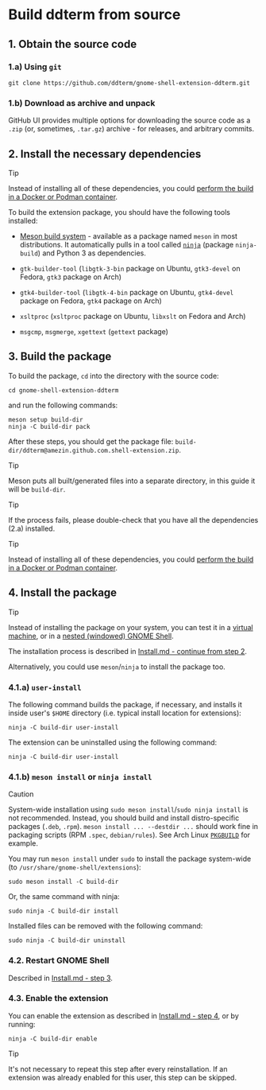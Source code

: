 <!--
SPDX-FileCopyrightText: 2022 Aleksandr Mezin <mezin.alexander@gmail.com>
SPDX-FileContributor: 2023 Ivan Peshekhonov

SPDX-License-Identifier: GPL-3.0-or-later
-->

# Build ddterm from source

## 1. Obtain the source code

### 1.a) Using `git`

    git clone https://github.com/ddterm/gnome-shell-extension-ddterm.git

### 1.b) Download as archive and unpack

GitHub UI provides multiple options for downloading the source code as a `.zip`
(or, sometimes, `.tar.gz`) archive - for releases, and arbitrary commits.

## 2. Install the necessary dependencies

> [!TIP]
> Instead of installing all of these dependencies, you could
> [perform the build in a Docker or Podman container].

[perform the build in a Docker or Podman container]: /docs/BuildInContainer.md

To build the extension package, you should have the following tools installed:

- [Meson build system] - available as a package named `meson` in most
distributions. It automatically pulls in a tool called [`ninja`]
(package `ninja-build`) and Python 3 as dependencies.

[Meson build system]: https://mesonbuild.com/
[`ninja`]: https://ninja-build.org/

- `gtk-builder-tool` (`libgtk-3-bin` package on Ubuntu, `gtk3-devel` on Fedora,
`gtk3` package on Arch)

- `gtk4-builder-tool` (`libgtk-4-bin` package on Ubuntu, `gtk4-devel` package
on Fedora, `gtk4` package on Arch)

- `xsltproc` (`xsltproc` package on Ubuntu, `libxslt` on Fedora and Arch)

- `msgcmp`, `msgmerge`, `xgettext` (`gettext` package)

## 3. Build the package

To build the package, `cd` into the directory with the source code:

    cd gnome-shell-extension-ddterm

and run the following commands:

    meson setup build-dir
    ninja -C build-dir pack

After these steps, you should get the package file:
`build-dir/ddterm@amezin.github.com.shell-extension.zip`.

> [!TIP]
> Meson puts all built/generated files into a separate directory, in this guide
> it will be `build-dir`.

> [!TIP]
> If the process fails, please double-check that you have all the dependencies
> (2.a) installed.

> [!TIP]
> Instead of installing all of these dependencies, you could
> [perform the build in a Docker or Podman container].

## 4. Install the package

> [!TIP]
> Instead of installing the package on your system, you can test it
> in a [virtual machine], or in a [nested (windowed) GNOME Shell].

[virtual machine]: /docs/Vagrant.md
[nested (windowed) GNOME Shell]: /docs/Debug.md

The installation process is described in [Install.md - continue from step 2].

[Install.md - continue from step 2]: /docs/Install.md#2-install-the-package

Alternatively, you could use `meson`/`ninja` to install the package too.

### 4.1.a) `user-install`

The following command builds the package, if necessary, and installs it
inside user's `$HOME` directory (i.e. typical install location for extensions):

    ninja -C build-dir user-install

The extension can be uninstalled using the following command:

    ninja -C build-dir user-install

### 4.1.b) `meson install` or `ninja install`

> [!CAUTION]
> System-wide installation using `sudo meson install`/`sudo ninja install`
> is not recommended. Instead, you should build and install distro-specific
> packages (`.deb`, `.rpm`). `meson install ... --destdir ...` should work fine
> in packaging scripts (RPM `.spec`, `debian/rules`).
> See Arch Linux [`PKGBUILD`] for example.

[`PKGBUILD`]: /PKGBUILD

You may run `meson install` under `sudo` to install the package system-wide
(to `/usr/share/gnome-shell/extensions`):

    sudo meson install -C build-dir

Or, the same command with ninja:

    sudo ninja -C build-dir install

Installed files can be removed with the following command:

    sudo ninja -C build-dir uninstall

### 4.2. Restart GNOME Shell

Described in [Install.md - step 3].

[Install.md - step 3]: /docs/Install.md#3-restart-gnome-shell

### 4.3. Enable the extension

You can enable the extension as described in [Install.md - step 4],
or by running:

    ninja -C build-dir enable

[Install.md - step 4]: /docs/Install.md#4-enable-the-extension

> [!TIP]
> It's not necessary to repeat this step after every reinstallation.
> If an extension was already enabled for this user, this step can be skipped.
